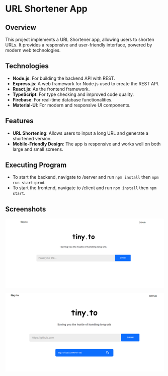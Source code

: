 # URL Shortener App

## Overview

This project implements a URL Shortener app, allowing users to shorten URLs. It provides a responsive and user-friendly interface, powered by modern web technologies.

## Technologies

- **Node.js**: For building the backend API with REST.
- **Express.js**: A web framework for Node.js used to create the REST API.
- **React.js**: As the frontend framework.
- **TypeScript**: For type checking and improved code quality.
- **Firebase**: For real-time database functionalities.
- **Material-UI**: For modern and responsive UI components.

## Features

- **URL Shortening**: Allows users to input a long URL and generate a shortened version.
- **Mobile-Friendly Design**: The app is responsive and works well on both large and small screens.

## Executing Program

- To start the backend, navigate to /server and run `npm install` then `npm run start:prod`.
- To start the frontend, navigate to /client and run `npm install` then `npm start`.

## Screenshots

![URL Shortner (Large Screen)](https://github.com/otienogeoffrey812/url-shortner-app/blob/master/url-shortner-home.png)

![Shortened URL](https://github.com/otienogeoffrey812/url-shortner-app/blob/master/url-shortner-shrinked.png)



